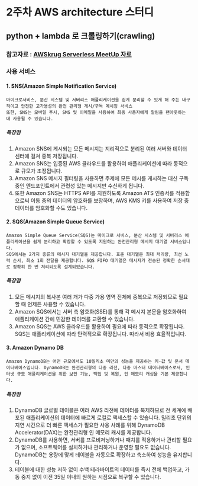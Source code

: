 # 2주차 AWS architecture 스터디

## python + lambda 로 크롤링하기(crawling)

### 참고자료 : [AWSkrug Serverless MeetUp 자료](https://www.slideshare.net/SeunghoKim/awskrug-serverless-slideshare-133189054?next_slideshow=1)

### 사용 서비스

#### 1. SNS(Amazon Simple Notification Service)

~~~
마이크로서비스, 분산 시스템 및 서버리스 애플리케이션을 쉽게 분리할 수 있게 해 주는 내구적이고 안전한 고가용성의 완전 관리형 게시/구독 메시징 서비스
또한, SNS는 모바일 푸시, SMS 및 이메일을 사용하여 최종 사용자에게 알림을 팬아웃하는 데 사용될 수 있습니다. 
~~~

##### 특장점

1. Amazon SNS에 게시되는 모든 메시지는 지리적으로 분리된 여러 서버와 데이터 센터에 걸쳐 중복 저장됩니다.
2. Amazon SNS는 입증된 AWS 클라우드를 활용하여 애플리케이션에 따라 동적으로 규모가 조정됩니다.
3. Amazon SNS 메시지 필터링을 사용하면 주제에 모든 메시를 게시하는 대신 구독 중인 엔드포인트에서 관련성 있는 메시지만 수신하게 됩니다.
4. 또한 Amazon SNS는 HTTPS API를 지원하도록 Amazon ATS 인증서를 적용함으로써 이동 중의 데이터의 암호화를 보장하며, AWS KMS 키를 사용하여 저장 중 데이터를 암호화할 수도 있습니다.

#### 2. SQS(Amazon Simple Queue Service)

~~~
Amazon Simple Queue Service(SQS)는 마이크로 서비스, 분산 시스템 및 서버리스 애플리케이션을 쉽게 분리하고 확장할 수 있도록 지원하는 완전관리형 메시지 대기열 서비스입니다.
SQS에서는 2가지 종류의 메시지 대기열을 제공합니다. 표준 대기열은 최대 처리량, 최선 노력 순서, 최소 1회 전달을 제공합니다. SQS FIFO 대기열은 메시지가 전송된 정확한 순서대로 정확히 한 번 처리되도록 설계되었습니다.
~~~

##### 특장점

1. 모든 메시지의 복사본 여러 개가 다중 가용 영역 전체에 중복으로 저장되므로 필요할 때 언제든 사용할 수 있습니다.
2. Amazon SQS에서는 서버 측 암호화(SSE)를 통해 각 메시지 본문을 암호화하여 애플리케이션 간에 민감한 데이터를 교환할 수 있습니다.
3. Amazon SQS는 AWS 클라우드를 활용하여 필요에 따라 동적으로 확장됩니다. SQS는 애플리케이션에 따라 탄력적으로 확장됩니다. 따라서 비용 효율적입니다.

#### 3. Amazon Dynamo DB

~~~
Amazon DynamoDB는 어떤 규모에서도 10밀리초 미만의 성능을 제공하는 키-값 및 문서 데이터베이스입니다. DynamoDB는 완전관리형의 다중 리전, 다중 마스터 데이터베이스로서, 인터넷 규모 애플리케이션을 위한 보안 기능, 백업 및 복원, 인 메모리 캐싱을 기본 제공합니다.
~~~

##### 특장점

1. DynamoDB 글로벌 테이블은 여러 AWS 리전에 데이터를 복제하므로 전 세계에 배포된 애플리케이션의 데이터에 빠르게 로컬로 액세스할 수 있습니다. 밀리초 단위의 지연 시간으로 더 빠른 액세스가 필요한 사용 사례를 위해 DynamoDB Accelerator(DAX)는 완전관리형 인 메모리 캐시를 제공합니다.
2. DynamoDB를 사용하면, 서버를 프로비저닝하거나 패치를 적용하거나 관리할 필요가 없으며, 소프트웨어를 설치하거나 관리하거나 운영할 필요도 없습니다. DynamoDB는 용량에 맞게 테이블을 자동으로 확장하고 축소하여 성능을 유지합니다.
3. 테이블에 대한 성능 저하 없이 수백 테라바이트의 데이터를 즉시 전체 백업하고, 가동 중지 없이 이전 35일 이내의 원하는 시점으로 복구할 수 있습니다.